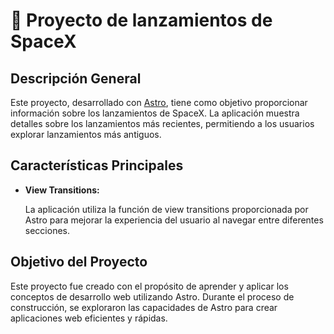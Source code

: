 # 🚀 Proyecto de lanzamientos de SpaceX

## Descripción General

Este proyecto, desarrollado con [Astro](https://astro.build/), tiene como objetivo proporcionar información sobre los lanzamientos de SpaceX. La aplicación muestra detalles sobre los lanzamientos más recientes, permitiendo a los usuarios explorar lanzamientos más antiguos.

## Características Principales

- **View Transitions:**

  La aplicación utiliza la función de view transitions proporcionada por Astro para mejorar la experiencia del usuario al navegar entre diferentes secciones.

## Objetivo del Proyecto

Este proyecto fue creado con el propósito de aprender y aplicar los conceptos de desarrollo web utilizando Astro. Durante el proceso de construcción, se exploraron las capacidades de Astro para crear aplicaciones web eficientes y rápidas.
